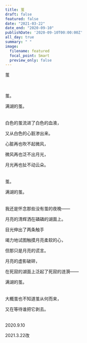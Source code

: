 ```yaml
---
title: 茧
draft: false
featured: false
date: "2021-03-22"
date_end: "2020-09-10"
publishDate: '2020-09-10T00:00:00Z'
all_day: true
summary: " "
image:
  filename: featured
  focal_point: Smart
  preview_only: false
---
```

茧
<br><br><br>

茧。

满湖的茧。
<br><br><br>
白色的茧流进了白色的血液，

又从白色的心脏渗出来。

心脏再也吹不起微风，

微风再也泛不出月光，

月光再也扯不动云朵。
<br><br><br>
茧。

满湖的茧。
<br><br><br>
我还是怀念那些没有茧的夜晚——

月亮的清辉洒在磷磷的湖面上。

目光伸出了两条触手

竭力地试图触摸月亮柔软的心，

但那只是月亮的谎言。

月亮的虚影破碎，

在死寂的湖面上泛起了死寂的涟漪——

满湖的茧。
<br><br><br>
大概茧也不知道茧从何而来，

又在等待谁把它剥去。
<br><br><br>
2020.9.10

2021.3.22改